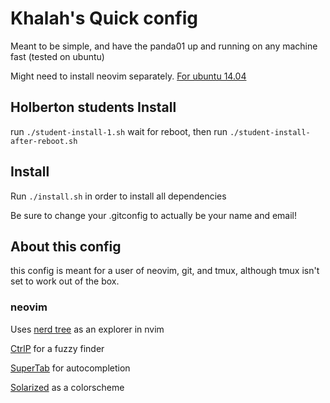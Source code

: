 # Khalah's Quick config

Meant to be simple, and have the panda01 up and running on any machine fast (tested on ubuntu)

Might need to install neovim separately. [For ubuntu 14.04](https://gist.github.com/humorless/e79174c0f72355dc64ac7280ca2d2b58)

## Holberton students Install
run `./student-install-1.sh` wait for reboot, then run `./student-install-after-reboot.sh`

## Install
Run `./install.sh` in order to install all dependencies

Be sure to change your .gitconfig to actually be your name and email!

## About this config
this config is meant for a user of neovim, git, and tmux, although tmux isn't set to work out of the box.

### neovim
Uses
[nerd tree](https://github.com/preservim/nerdtree) as an explorer in nvim

[CtrlP](https://github.com/kien/ctrlp.vim) for a fuzzy finder

[SuperTab](https://github.com/ervandew/supertab) for autocompletion

[Solarized](https://github.com/altercation/vim-colors-solarized) as a colorscheme
